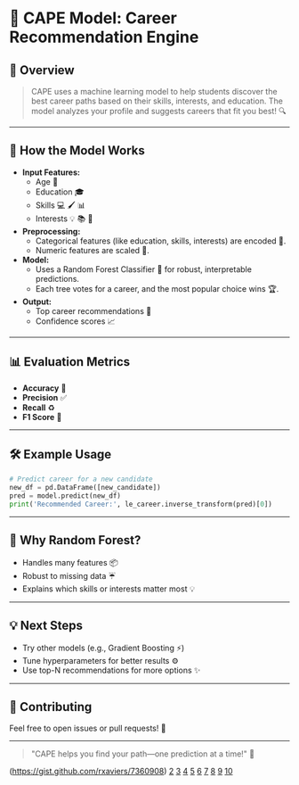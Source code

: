 # 🤖 CAPE Model: Career Recommendation Engine

## 🚀 Overview
> CAPE uses a machine learning model to help students discover the best career paths based on their skills, interests, and education. The model analyzes your profile and suggests careers that fit you best! :mag:

***

## 🧠 How the Model Works
- **Input Features:**
  - Age :calendar:
  - Education :mortar_board:
  - Skills :computer: :paintbrush: :bar_chart:
  - Interests :bulb: :books: :rocket:
- **Preprocessing:**
  - Categorical features (like education, skills, interests) are encoded :key:.
  - Numeric features are scaled :straight_ruler:.
- **Model:**
  - Uses a Random Forest Classifier :deciduous_tree: for robust, interpretable predictions.
  - Each tree votes for a career, and the most popular choice wins :trophy:.
- **Output:**
  - Top career recommendations :star2:
  - Confidence scores :chart_with_upwards_trend:

***

## 📊 Evaluation Metrics
- **Accuracy** :dart:
- **Precision** :white_check_mark:
- **Recall** :recycle:
- **F1 Score** :medal_sports:

***

## 🛠️ Example Usage
```python
# Predict career for a new candidate
new_df = pd.DataFrame([new_candidate])
pred = model.predict(new_df)
print('Recommended Career:', le_career.inverse_transform(pred)[0])
```

***

## 🌟 Why Random Forest?
- Handles many features :package:
- Robust to missing data :umbrella:
- Explains which skills or interests matter most :bulb:

***

## 💡 Next Steps
- Try other models (e.g., Gradient Boosting :zap:)
- Tune hyperparameters for better results :gear:
- Use top-N recommendations for more options :sparkles:

***

## 🙌 Contributing
Feel free to open issues or pull requests! :raised_hands:

***

> "CAPE helps you find your path—one prediction at a time!" :compass:

(https://gist.github.com/rxaviers/7360908)
[2](https://gist.github.com/roachhd/1f029bd4b50b8a524f3c)
[3](https://github.com/ikatyang/emoji-cheat-sheet)
[4](https://gist.github.com/468c0a0a6c854ed5780a32deb73d457f)
[5](https://jimit105.github.io/github-emoji-cheatsheet/)
[6](https://dev.to/nikolab/complete-list-of-github-markdown-emoji-markup-5aia)
[7](https://markdown-all-in-one.github.io/docs/contributing/emoji.html)
[8](https://emojipedia.org/github)
[9](https://docs.github.com/github/writing-on-github/getting-started-with-writing-and-formatting-on-github/basic-writing-and-formatting-syntax)
[10](https://www.reddit.com/r/github/comments/1kcci2h/do_you_like_a_readme_with_or_without_emojis/)